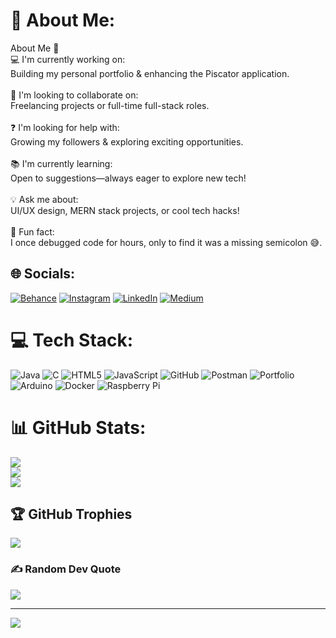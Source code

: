 # 💫 About Me:
About Me 👋<br>💻 I'm currently working on:<br>Building my personal portfolio & enhancing the Piscator application.<br><br>🤝 I'm looking to collaborate on:<br>Freelancing projects or full-time full-stack roles.<br><br>❓ I'm looking for help with:<br>Growing my followers & exploring exciting opportunities.<br><br>📚 I'm currently learning:<br>Open to suggestions—always eager to explore new tech!<br><br>💡 Ask me about:<br>UI/UX design, MERN stack projects, or cool tech hacks!<br><br>🎉 Fun fact:<br>I once debugged code for hours, only to find it was a missing semicolon 😅.


## 🌐 Socials:
[![Behance](https://img.shields.io/badge/Behance-1769ff?logo=behance&logoColor=white)](https://behance.net/https://www.behance.net/karthickrajab03) [![Instagram](https://img.shields.io/badge/Instagram-%23E4405F.svg?logo=Instagram&logoColor=white)](https://instagram.com/https://www.instagram.com/kar_thick_._/) [![LinkedIn](https://img.shields.io/badge/LinkedIn-%230077B5.svg?logo=linkedin&logoColor=white)](https://linkedin.com/in/https://linkedin.com/in/karthickraja0603/) [![Medium](https://img.shields.io/badge/Medium-12100E?logo=medium&logoColor=white)](https://medium.com/@https://medium.com/@karthickrajab03) 

# 💻 Tech Stack:
![Java](https://img.shields.io/badge/java-%23ED8B00.svg?style=for-the-badge&logo=openjdk&logoColor=white) ![C](https://img.shields.io/badge/c-%2300599C.svg?style=for-the-badge&logo=c&logoColor=white) ![HTML5](https://img.shields.io/badge/html5-%23E34F26.svg?style=for-the-badge&logo=html5&logoColor=white) ![JavaScript](https://img.shields.io/badge/javascript-%23323330.svg?style=for-the-badge&logo=javascript&logoColor=%23F7DF1E) ![GitHub](https://img.shields.io/badge/github-%23121011.svg?style=for-the-badge&logo=github&logoColor=white) ![Postman](https://img.shields.io/badge/Postman-FF6C37?style=for-the-badge&logo=postman&logoColor=white) ![Portfolio](https://img.shields.io/badge/Portfolio-%23000000.svg?style=for-the-badge&logo=firefox&logoColor=#FF7139) ![Arduino](https://img.shields.io/badge/-Arduino-00979D?style=for-the-badge&logo=Arduino&logoColor=white) ![Docker](https://img.shields.io/badge/docker-%230db7ed.svg?style=for-the-badge&logo=docker&logoColor=white) ![Raspberry Pi](https://img.shields.io/badge/-Raspberry_Pi-C51A4A?style=for-the-badge&logo=Raspberry-Pi)
# 📊 GitHub Stats:
![](https://github-readme-stats.vercel.app/api?username=karthickraja06&theme=dark&hide_border=true&include_all_commits=true&count_private=true)<br/>
![](https://github-readme-streak-stats.herokuapp.com/?user=karthickraja06&theme=dark&hide_border=true)<br/>
![](https://github-readme-stats.vercel.app/api/top-langs/?username=karthickraja06&theme=dark&hide_border=true&include_all_commits=true&count_private=true&layout=compact)

## 🏆 GitHub Trophies
![](https://github-profile-trophy.vercel.app/?username=karthickraja06&theme=radical&no-frame=true&no-bg=true&margin-w=4)

### ✍️ Random Dev Quote
![](https://quotes-github-readme.vercel.app/api?type=horizontal&theme=radical)

---
[![](https://visitcount.itsvg.in/api?id=karthickraja06&icon=0&color=0)](https://visitcount.itsvg.in)

<!-- Proudly created with GPRM ( https://gprm.itsvg.in ) -->
